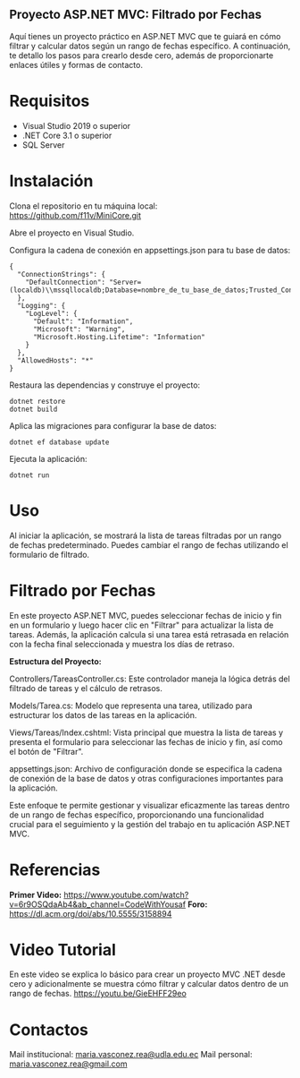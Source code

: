 ## Proyecto ASP.NET MVC: Filtrado por Fechas
Aquí tienes un proyecto práctico en ASP.NET MVC que te guiará en cómo filtrar y calcular datos según un rango de fechas específico. A continuación, te detallo los pasos para crearlo desde cero, además de proporcionarte enlaces útiles y formas de contacto.

# Requisitos
- Visual Studio 2019 o superior
- .NET Core 3.1 o superior
- SQL Server
# Instalación
Clona el repositorio en tu máquina local:
https://github.com/f11v/MiniCore.git

Abre el proyecto en Visual Studio.

Configura la cadena de conexión en appsettings.json para tu base de datos:
```
{
  "ConnectionStrings": {
    "DefaultConnection": "Server=(localdb)\\mssqllocaldb;Database=nombre_de_tu_base_de_datos;Trusted_Connection=True;MultipleActiveResultSets=true"
  },
  "Logging": {
    "LogLevel": {
      "Default": "Information",
      "Microsoft": "Warning",
      "Microsoft.Hosting.Lifetime": "Information"
    }
  },
  "AllowedHosts": "*"
}
```
Restaura las dependencias y construye el proyecto:
```
dotnet restore
dotnet build
```

Aplica las migraciones para configurar la base de datos:
```
dotnet ef database update
```

Ejecuta la aplicación:
```
dotnet run
```

# Uso
Al iniciar la aplicación, se mostrará la lista de tareas filtradas por un rango de fechas predeterminado. Puedes cambiar el rango de fechas utilizando el formulario de filtrado.

# Filtrado por Fechas
En este proyecto ASP.NET MVC, puedes seleccionar fechas de inicio y fin en un formulario y luego hacer clic en "Filtrar" para actualizar la lista de tareas. Además, la aplicación calcula si una tarea está retrasada en relación con la fecha final seleccionada y muestra los días de retraso.

**Estructura del Proyecto:**

Controllers/TareasController.cs: Este controlador maneja la lógica detrás del filtrado de tareas y el cálculo de retrasos.

Models/Tarea.cs: Modelo que representa una tarea, utilizado para estructurar los datos de las tareas en la aplicación.

Views/Tareas/Index.cshtml: Vista principal que muestra la lista de tareas y presenta el formulario para seleccionar las fechas de inicio y fin, así como el botón de "Filtrar".

appsettings.json: Archivo de configuración donde se especifica la cadena de conexión de la base de datos y otras configuraciones importantes para la aplicación.

Este enfoque te permite gestionar y visualizar eficazmente las tareas dentro de un rango de fechas específico, proporcionando una funcionalidad crucial para el seguimiento y la gestión del trabajo en tu aplicación ASP.NET MVC.

# Referencias
**Primer Video:** https://www.youtube.com/watch?v=6r9OSQdaAb4&ab_channel=CodeWithYousaf
**Foro:** https://dl.acm.org/doi/abs/10.5555/3158894

# Video Tutorial
En este video se explica lo básico para crear un proyecto MVC .NET desde cero y adicionalmente se muestra cómo filtrar y calcular datos dentro de un rango de fechas.
https://youtu.be/GieEHFF29eo

# Contactos
Mail institucional: maria.vasconez.rea@udla.edu.ec
Mail personal: maria.vasconez.rea@gmail.com
